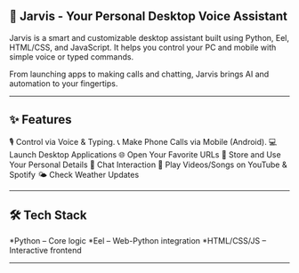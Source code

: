🤖 Jarvis - Your Personal Desktop Voice Assistant
-----------------------------------------------------
Jarvis is a smart and customizable desktop assistant built using Python, Eel, HTML/CSS, and JavaScript. It helps you control your PC and mobile with simple voice or typed commands.

From launching apps to making calls and chatting, Jarvis brings AI and automation to your fingertips.
________________________________________________________________________________________________________________________________________

✨ Features
----------------
🎙️ Control via Voice & Typing.
📞 Make Phone Calls via Mobile (Android).
💻 Launch Desktop Applications
🌐 Open Your Favorite URLs
🙋 Store and Use Your Personal Details
🤖 Chat Interaction
🎵 Play Videos/Songs on YouTube & Spotify
🌤️ Check Weather Updates
_________________________________________________________________________________________________________________________________________
🛠️ Tech Stack
------------------
*Python – Core logic
*Eel – Web-Python integration
*HTML/CSS/JS – Interactive frontend
__________________________________________________________________________________________________________________________________________
